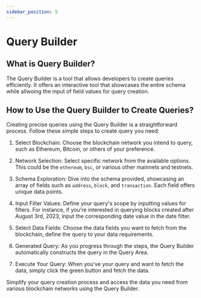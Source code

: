 ```yaml
---
sidebar_position: 5
---
```


# Query Builder

## What is Query Builder?

The Query Builder is a tool that allows developers to create queries efficiently. It offers an interactive tool that showcases the entire schema while allwoing the input of field values for query creation.

## How to Use the Query Builder to Create Queries?

Creating precise queries using the Query Builder is a straightforward process. Follow these simple steps to create query you need:

1. Select Blockchain: Choose the blockchain network you intend to query, such as Ethereum, Bitcoin, or others of your preference.

2. Network Selection: Select specific network from the available options. This could be the `ethereum`, `bsc`, or various other mainnets and testnets.

3. Schema Exploration: Dive into the schema provided, showcasing an array of fields such as `address`, `block`, and `transaction`. Each field offers unique data points.

4. Input Filter Values: Define your query's scope by inputting values for filters. For instance, if you're interested in querying blocks created after August 3rd, 2023, input the corresponding date value in the date filter.

5. Select Data Fields: Choose the data fields you want to fetch from the blockchain, define the query to your data requirements.

6. Generated Query: As you progress through the steps, the Query Builder automatically constructs the query in the Query Area.

7. Execute Your Query: When you've your query and want to fetch the data, simply click the green button and fetch the data.

Simplify your query creation process and access the data you need from various blockchain networks using the Query Builder.